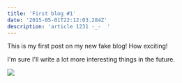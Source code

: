 ```yaml
---
title: 'First blog #1'
date: '2015-05-01T22:12:03.284Z'
description: 'article 1231 -_-  '
---
```

This is my first post on my new fake blog! How exciting!

I'm sure I'll write a lot more interesting things in the future.

![](/img/pic_preview_tibba_small_2x.png)
